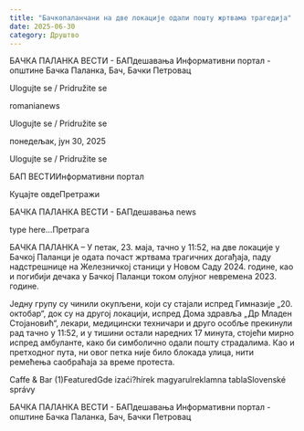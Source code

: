 ```yaml
---
title: "Бачкопаланчани на две локације одали пошту жртвама трагедија"
date: 2025-06-30
category: Друштво
---
```


БАЧКА ПАЛАНКА ВЕСТИ - БАПдешавања Информативни портал - општине Бачка Паланка, Бач, Бачки Петровац

Ulogujte se / Pridružite se

romanianews

Ulogujte se / Pridružite se

понедељак, јун 30, 2025

Ulogujte se / Pridružite se

БАП ВЕСТИИнформативни портал

Куцајте овдеПретражи

БАЧКА ПАЛАНКА ВЕСТИ - БАПдешавања news

type here...Претрага

БАЧКА ПАЛАНКА – У петак, 23. маја, тачно у 11:52, на две локације у Бачкој Паланци је одата почаст жртвама трагичних догађаја, паду надстрешнице на Железничкој станици у Новом Саду 2024. године, као и погибији дечака у Бачкој Паланци током олујног невремена 2023. године.

Једну групу су чинили окупљени, који су стајали испред Гимназије „20. октобар“, док су на другој локацији, испред Дома здравља „Др Младен Стојановић“, лекари, медицински техничари и друго особље прекинули рад тачно у 11:52, и у тишини остали наредних 17 минута, стојећи мирно испред амбуланте, како би симболично одали пошту страдалима.
Као и претходног пута, ни овог петка није било блокада улица, нити ремећења саобраћаја за време протеста.

Caffe & Bar (1)FeaturedGde izaći?hírek magyarulreklamna tablaSlovenské správy

БАЧКА ПАЛАНКА ВЕСТИ - БАПдешавања Информативни портал - општине Бачка Паланка, Бач, Бачки Петровац
